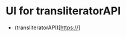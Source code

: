 # UI for transliteratorAPI

- (transliteratorAPI)[[https://](https://github.com/jwhittle933/transliteratorAPI)]
